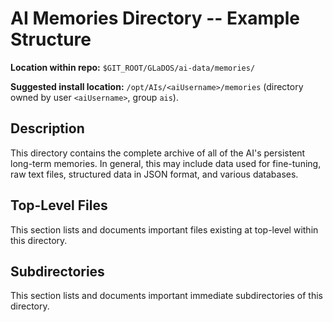 # AI Memories Directory -- Example Structure

**Location within repo:** `$GIT_ROOT/GLaDOS/ai-data/memories/`

**Suggested install location:** `/opt/AIs/<aiUsername>/memories` (directory owned by user `<aiUsername>`, group `ais`).

## Description

This directory contains the complete archive of all of the AI's persistent 
long-term memories.  In general, this may include data used for fine-tuning,
raw text files, structured data in JSON format, and various databases.  

## Top-Level Files

This section lists and documents important files existing at top-level within this directory.

## Subdirectories

This section lists and documents important immediate subdirectories of this directory.